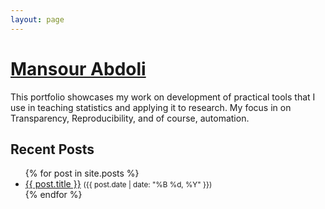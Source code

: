 ```yaml
---
layout: page
---
```


<!--
<p> Inspect: {{ site.author | inspect }}</p>

<p>Author name: {{ site.author.name }}</p>
<p>Picture path: {{ site.author.picture }}</p>
<p>Author test: {{ site.author.test }}</p>
-->

# [Mansour Abdoli](https://manabdoli.github.io)
This portfolio showcases my work on development of practical tools that I use in teaching statistics and applying it to research. My focus in on Transparency, Reproducibility, and of course, automation.


<h2>Recent Posts</h2>
<ul>
  {% for post in site.posts %}
    <li>
      <a href="{{ post.url }}">{{ post.title }}</a>
      <small>({{ post.date | date: "%B %d, %Y" }})</small>
    </li>
  {% endfor %}
</ul>

